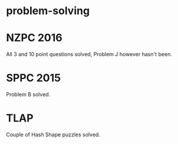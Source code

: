 # problem-solving
# NZPC 2016
All 3 and 10 point questions solved, Problem J however hasn't been.
# SPPC 2015
Problem B solved.
# TLAP
Couple of Hash Shape puzzles solved.
